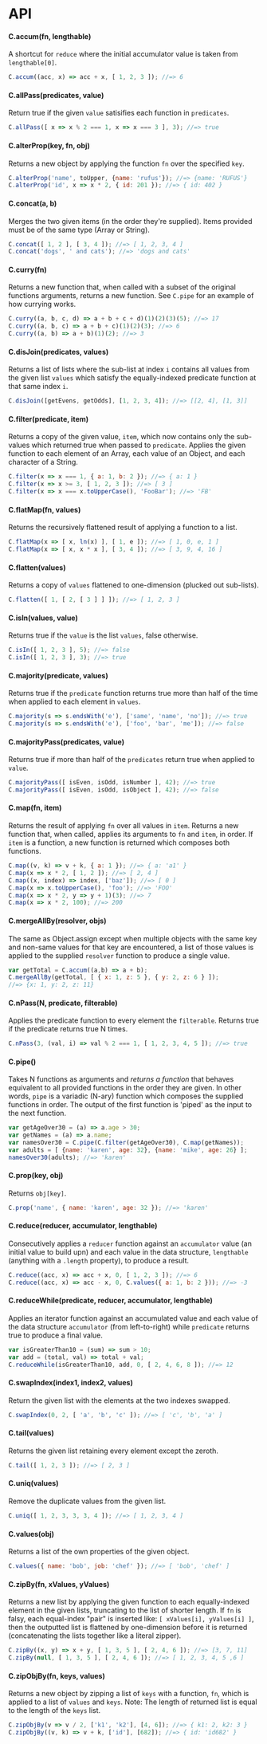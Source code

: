 # API

#### C.accum(fn, lengthable)
A shortcut for `reduce` where the initial accumulator value is taken from
`lengthable[0]`.
```javascript
C.accum((acc, x) => acc + x, [ 1, 2, 3 ]); //=> 6
```

#### C.allPass(predicates, value)
Return true if the given `value` satisifies each function in `predicates`.
```javascript
C.allPass([ x => x % 2 === 1, x => x === 3 ], 3); //=> true
```

#### C.alterProp(key, fn, obj)
Returns a new object by applying the function `fn` over the specified `key`.
```javascript
C.alterProp('name', toUpper, {name: 'rufus'}); //=> {name: 'RUFUS'}
C.alterProp('id', x => x * 2, { id: 201 }); //=> { id: 402 }
```

#### C.concat(a, b)
Merges the two given items (in the order they're supplied).
Items provided must be of the same type (Array or String).
```javascript
C.concat([ 1, 2 ], [ 3, 4 ]); //=> [ 1, 2, 3, 4 ]
C.concat('dogs', ' and cats'); //=> 'dogs and cats'
```

#### C.curry(fn)
Returns a new function that, when called with a subset of the original
functions arguments, returns a new function.
See `C.pipe` for an example of how currying works.
```javascript
C.curry((a, b, c, d) => a + b + c + d)(1)(2)(3)(5); //=> 17
C.curry((a, b, c) => a + b + c)(1)(2)(3); //=> 6
C.curry((a, b) => a + b)(1)(2); //=> 3
```

#### C.disJoin(predicates, values)
Returns a list of lists where the sub-list at index `i` contains all values
from the given list `values` which satisfy the equally-indexed predicate
function at that same index `i`.
```javascript
C.disJoin([getEvens, getOdds], [1, 2, 3, 4]); //=> [[2, 4], [1, 3]]
```

#### C.filter(predicate, item)
Returns a copy of the given value, `item`, which now contains only the
sub-values which returned true when passed to `predicate`.
Applies the given function to each element of an Array, each value of an
Object, and each character of a String.
```javascript
C.filter(x => x === 1, { a: 1, b: 2 }); //=> { a: 1 }
C.filter(x => x >= 3, [ 1, 2, 3 ]); //=> [ 3 ]
C.filter(x => x === x.toUpperCase(), 'FooBar'); //=> 'FB'
```

#### C.flatMap(fn, values)
Returns the recursively flattened result of applying a function to a list.
```javascript
C.flatMap(x => [ x, ln(x) ], [ 1, e ]); //=> [ 1, 0, e, 1 ]
C.flatMap(x => [ x, x * x ], [ 3, 4 ]); //=> [ 3, 9, 4, 16 ]
```

#### C.flatten(values)
Returns a copy of `values` flattened to one-dimension (plucked out sub-lists).
```javascript
C.flatten([ 1, [ 2, [ 3 ] ] ]); //=> [ 1, 2, 3 ]
```

#### C.isIn(values, value)
Returns true if the `value` is the list `values`, false otherwise.
```javascript
C.isIn([ 1, 2, 3 ], 5); //=> false
C.isIn([ 1, 2, 3 ], 3); //=> true
```

#### C.majority(predicate, values)
Returns true if the `predicate` function returns true more than half of the
time when applied to each element in `values`.
```javascript
C.majority(s => s.endsWith('e'), ['same', 'name', 'no']); //=> true
C.majority(s => s.endsWith('e'), ['foo', 'bar', 'me']); //=> false
```

#### C.majorityPass(predicates, value)
Returns true if more than half of the `predicates` return true when applied
to `value`.
```javascript
C.majorityPass([ isEven, isOdd, isNumber ], 42); //=> true
C.majorityPass([ isEven, isOdd, isObject ], 42); //=> false
```

#### C.map(fn, item)
Returns the result of applying `fn` over all values in `item`.
Returns a new function that, when called, applies its arguments to `fn` and
`item`, in order.
If `item` is a function, a new function is returned which composes both
functions.
```javascript
C.map((v, k) => v + k, { a: 1 }); //=> { a: 'a1' }
C.map(x => x * 2, [ 1, 2 ]); //=> [ 2, 4 ]
C.map((x, index) => index, ['baz']); //=> [ 0 ]
C.map(x => x.toUpperCase(), 'foo'); //=> 'FOO'
C.map(x => x * 2, y => y + 1)(3); //=> 7
C.map(x => x * 2, 100); //=> 200
```

#### C.mergeAllBy(resolver, objs)
The same as Object.assign except when multiple objects with the same key and
non-same values for that key are encountered, a list of those values is
applied to the supplied `resolver` function to produce a single value.
```javascript
var getTotal = C.accum((a,b) => a + b);
C.mergeAllBy(getTotal, [ { x: 1, z: 5 }, { y: 2, z: 6 } ]);
//=> {x: 1, y: 2, z: 11}
```

#### C.nPass(N, predicate, filterable)
Applies the predicate function to every element the `filterable`.
Returns true if the predicate returns true N times.
```javascript
C.nPass(3, (val, i) => val % 2 === 1, [ 1, 2, 3, 4, 5 ]); //=> true
```

#### C.pipe()
Takes N functions as arguments and _returns a function_ that behaves
equivalent to all provided functions in the order they are given. In other
words, `pipe` is a variadic (N-ary) function which composes the supplied
functions in order. The output of the first function is 'piped' as the input
to the next function.
```javascript
var getAgeOver30 = (a) => a.age > 30;
var getNames = (a) => a.name;
var namesOver30 = C.pipe(C.filter(getAgeOver30), C.map(getNames));
var adults = [ {name: 'karen', age: 32}, {name: 'mike', age: 26} ];
namesOver30(adults); //=> 'karen'
```

#### C.prop(key, obj)
Returns `obj[key]`.
```javascript
C.prop('name', { name: 'karen', age: 32 }); //=> 'karen'
```

#### C.reduce(reducer, accumulator, lengthable)
Consecutively applies a `reducer` function against an `accumulator` value
(an initial value to build upn) and each value in the data structure,
`lengthable` (anything with a `.length` property), to produce a result.
```javascript
C.reduce((acc, x) => acc + x, 0, [ 1, 2, 3 ]); //=> 6
C.reduce((acc, x) => acc - x, 0, C.values({ a: 1, b: 2 })); //=> -3
```

#### C.reduceWhile(predicate, reducer, accumulator, lengthable)
Applies an iterator function against an accumulated value and each value
of the data structure `accumulator` (from left-to-right) while `predicate`
returns true to produce a final value.
```javascript
var isGreaterThan10 = (sum) => sum > 10;
var add = (total, val) => total + val;
C.reduceWhile(isGreaterThan10, add, 0, [ 2, 4, 6, 8 ]); //=> 12
```

#### C.swapIndex(index1, index2, values)
Return the given list with the elements at the two indexes swapped.
```javascript
C.swapIndex(0, 2, [ 'a', 'b', 'c' ]); //=> [ 'c', 'b', 'a' ]
```

#### C.tail(values)
Returns the given list retaining every element except the zeroth.
```javascript
C.tail([ 1, 2, 3 ]); //=> [ 2, 3 ]
```

#### C.uniq(values)
Remove the duplicate values from the given list.
```javascript
C.uniq([ 1, 2, 3, 3, 3, 4 ]); //=> [ 1, 2, 3, 4 ]
```

#### C.values(obj)
Returns a list of the own properties of the given object.
```javascript
C.values({ name: 'bob', job: 'chef' }); //=> [ 'bob', 'chef' ]
```

#### C.zipBy(fn, xValues, yValues)
Returns a new list by applying the given function to each equally-indexed
element in the given lists, truncating to the list of shorter length.
If `fn` is falsy, each equal-index "pair" is inserted like:
`[ xValues[i], yValues[i] ]`, then the outputted list is flattened by
one-dimension before it is returned (concatenating the lists together like a
literal zipper).
```javascript
C.zipBy((x, y) => x + y, [ 1, 3, 5 ], [ 2, 4, 6 ]); //=> [3, 7, 11]
C.zipBy(null, [ 1, 3, 5 ], [ 2, 4, 6 ]); //=> [ 1, 2, 3, 4, 5 ,6 ]
```

#### C.zipObjBy(fn, keys, values)
Returns a new object by zipping a list of `keys` with a function, `fn`,
which is applied to a list of `values` and `keys`.
Note: The length of returned list is equal to the length of the `keys` list.
```javascript
C.zipObjBy(v => v / 2, ['k1', 'k2'], [4, 6]); //=> { k1: 2, k2: 3 }
C.zipObjBy((v, k) => v + k, ['id'], [682]); //=> { id: 'id682' }
```

